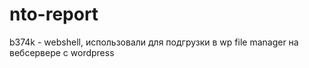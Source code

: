 # nto-report

b374k - webshell, использовали для подгрузки в wp file manager на вебсервере с wordpress
